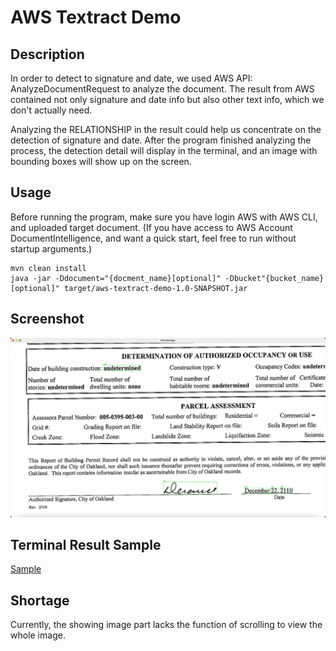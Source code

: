 # AWS Textract Demo

## Description

In order to detect to signature and date, we used AWS API: AnalyzeDocumentRequest to analyze the 
document. The result from AWS contained not only signature and date info but also other text info, 
which we don't actually need. 

Analyzing the RELATIONSHIP in the result could help us concentrate on
the detection of signature and date. After the program finished analyzing the process, the detection 
detail will display in the terminal, and an image with bounding boxes will show up on the screen.

## Usage
Before running the program, make sure you have login AWS with AWS CLI, and uploaded target document.
(If you have access to AWS Account DocumentIntelligence, and want a quick start, feel free to run 
without startup arguments.)
```
mvn clean install
java -jar -Ddocument="{docment_name}[optional]" -Dbucket"{bucket_name}[optional]" target/aws-textract-demo-1.0-SNAPSHOT.jar
```

## Screenshot
![img.png](img.png)
## Terminal Result Sample
[Sample](terminal_result.text)

## Shortage
Currently, the showing image part lacks the function of scrolling to view the whole image.
